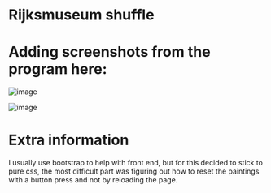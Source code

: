 # Rijksmuseum shuffle
# Adding screenshots from the program here:
![image](https://github.com/user-attachments/assets/e862a450-d4f1-4b36-a525-ee3816be0092)

![image](https://github.com/user-attachments/assets/f859c522-82ba-4efa-b92b-7f2538ba790c)

# Extra information
 I usually use bootstrap to help with front end, but for this decided to stick to pure css, the most difficult part was figuring out how to reset the paintings with a button press and not by reloading the page.
